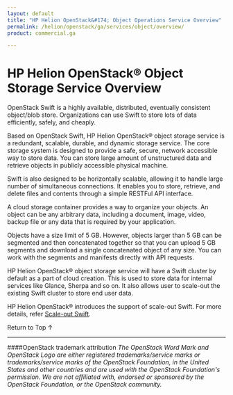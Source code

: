 ```yaml
---
layout: default
title: "HP Helion OpenStack&#174; Object Operations Service Overview"
permalink: /helion/openstack/ga/services/object/overview/
product: commercial.ga

---
```

<!--UNDER REVISION-->

<script>

function PageRefresh {
onLoad="window.refresh"
}

PageRefresh();

</script>

<!--
<p style="font-size: small;"> <a href="/helion/openstack/services/networking/overview/">&#9664; PREV</a> | <a href="/helion/openstack/services/overview/">&#9650; UP</a> | <a href="/helion/openstack/services/orchestration/overview/"> NEXT &#9654</a> </p>-->

# HP Helion OpenStack&#174; Object Storage Service Overview #

<!-- modeled after HP Cloud Networking Getting Started (network.getting.started.md) -->

OpenStack Swift is a highly available, distributed, eventually consistent object/blob store. Organizations can use Swift to store lots of data efficiently, safely, and cheaply.

Based on OpenStack Swift, HP Helion OpenStack&#174; object storage service is a redundant, scalable, durable, and dynamic storage service. The core storage system is designed to provide a safe, secure, network accessible way to store data. You can store large amount of unstructured data and retrieve objects in publicly accessible physical machine.   

Swift is also designed to be horizontally scalable, allowing it to handle large number of simultaneous connections. It enables you to store, retrieve, and delete files and contents through a simple RESTFul API interface.

A cloud storage container provides a way to organize your objects. An object can be any arbitrary data, including a document, image, video, backup file or any  data that is required by your application.

Objects have a size limit of 5 GB. However, objects larger than 5 GB can be segmented and then concatenated together so that you can upload 5 GB segments and download a single concatenated object of any size. You can work with the segments and manifests directly with API requests.

HP Helion OpenStack&#174; object storage service will have a Swift cluster by default as a part of cloud creation. This is used to store data for internal services like Glance, Sherpa and so on. It also allows user to scale-out the existing Swift cluster to store end user data. 






HP Helion OpenStack&#174; introduces the support of scale-out Swift. For more details, refer [Scale-out Swift](/helion/openstack/ga/services/object/overview/scale-out-swift/).

<a href="#top" style="padding:14px 0px 14px 0px; text-decoration: none;"> Return to Top &#8593; </a>

----
####OpenStack trademark attribution
*The OpenStack Word Mark and OpenStack Logo are either registered trademarks/service marks or trademarks/service marks of the OpenStack Foundation, in the United States and other countries and are used with the OpenStack Foundation's permission. We are not affiliated with, endorsed or sponsored by the OpenStack Foundation, or the OpenStack community.*
